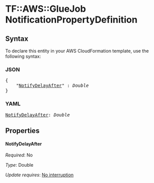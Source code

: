 # TF::AWS::GlueJob NotificationPropertyDefinition

## Syntax

To declare this entity in your AWS CloudFormation template, use the following syntax:

### JSON

<pre>
{
    "<a href="#notifydelayafter" title="NotifyDelayAfter">NotifyDelayAfter</a>" : <i>Double</i>
}
</pre>

### YAML

<pre>
<a href="#notifydelayafter" title="NotifyDelayAfter">NotifyDelayAfter</a>: <i>Double</i>
</pre>

## Properties

#### NotifyDelayAfter

_Required_: No

_Type_: Double

_Update requires_: [No interruption](https://docs.aws.amazon.com/AWSCloudFormation/latest/UserGuide/using-cfn-updating-stacks-update-behaviors.html#update-no-interrupt)


